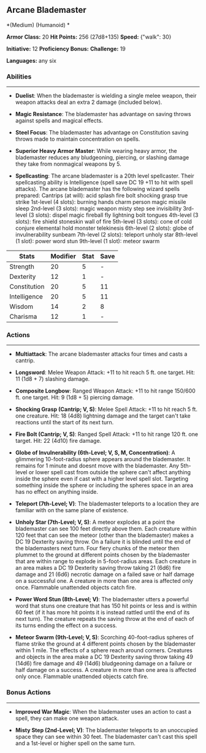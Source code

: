 ## Arcane Blademaster
*(Medium) (Humanoid) *

**Armor Class:** 20
**Hit Points:** 256 (27d8+135)
**Speed:** {"walk": 30}

**Initiative:** 12
**Proficiency Bonus:**
**Challenge:** 19

**Languages:** any six

### Abilities
 --- 
- **Duelist**: When the blademaster is wielding a single melee weapon, their weapon attacks deal an extra 2 damage (included below).

- **Magic Resistance**: The blademaster has advantage on saving throws against spells and magical effects.

- **Steel Focus**: The blademaster has advantage on Constitution saving throws made to maintain concentration on spells.

- **Superior Heavy Armor Master**: While wearing heavy armor, the blademaster reduces any bludgeoning, piercing, or slashing damage they take from nonmagical weapons by 5.

- **Spellcasting**: The arcane blademaster is a 20th level spellcaster. Their spellcasting ability is Intelligence (spell save DC 19
 +11 to hit with spell attacks). The arcane blademaster has the following wizard spells prepared:
 Cantrips (at will): acid splash
 fire bolt
 shocking grasp
 true strike
 1st-level (4 slots): burning hands
 charm person
 magic missile
 sleep
 2nd-level (3 slots): magic weapon
 misty step
 see invisibility
 3rd-level (3 slots): dispel magic
 fireball
 fly
 lightning bolt
 tongues
 4th-level (3 slots): fire shield
 stoneskin
 wall of fire
 5th-level (3 slots): cone of cold
 conjure elemental
 hold monster
 telekinesis
 6th-level (2 slots): globe of invulnerability
 sunbeam
 7th-level (2 slots): teleport
 unholy star
 8th-level (1 slot): power word stun
 9th-level (1 slot): meteor swarm



| Stats | Modifier | Stat | Save
| ---- | ---- | ---- | ---- |
| Strength | 20 | 5 | - |
| Dexterity | 12 | 1 | - |
| Constitution | 20 | 5 | 11 |
| Intelligence | 20 | 5 | 11 |
| Wisdom | 14 | 2 | 8 |
| Charisma | 12 | 1 | - |

### Actions
 --- 
- **Multiattack**: The arcane blademaster attacks four times and casts a cantrip.

- **Longsword**: Melee Weapon Attack: +11 to hit  reach 5 ft.  one target. Hit: 11 (1d8 + 7) slashing damage.

- **Composite Longbow**: Ranged Weapon Attack: +11 to hit  range 150/600 ft.  one target. Hit: 9 (1d8 + 5) piercing damage.

- **Shocking Grasp (Cantrip; V, S)**: Melee Spell Attack: +11 to hit  reach 5 ft.  one creature. Hit: 18 (4d8) lightning damage  and the target can't take reactions until the start of its next turn.

- **Fire Bolt (Cantrip; V, S)**: Ranged Spell Attack: +11 to hit  range 120 ft.  one target. Hit: 22 (4d10) fire damage.

- **Globe of Invulnerability (6th-Level; V, S, M, Concentration)**: A glimmering 10-foot-radius sphere appears around the blademaster. It remains for 1 minute and doesnt move with the blademaster. Any 5th-level or lower spell cast from outside the sphere can't affect anything inside the sphere  even if cast with a higher level spell slot. Targeting something inside the sphere or including the spheres space in an area has no effect on anything inside.

- **Teleport (7th-Level; V)**: The blademaster teleports to a location they are familiar with on the same plane of existence.

- **Unholy Star (7th-Level; V, S)**: A meteor explodes at a point the blademaster can see 100 feet directly above them. Each creature within 120 feet that can see the meteor (other than the blademaster) makes a DC 19 Dexterity saving throw. On a failure  it is blinded until the end of the blademasters next turn. Four fiery chunks of the meteor then plummet to the ground at different points chosen by the blademaster that are within range  to explode in 5-foot-radius areas. Each creature in an area makes a DC 19 Dexterity saving throw  taking 21 (6d6) fire damage and 21 (6d6) necrotic damage on a failed save or half damage on a successful one. A creature in more than one area is affected only once. Flammable unattended objects catch fire.

- **Power Word Stun (8th-Level; V)**: The blademaster utters a powerful word that stuns one creature that has 150 hit points or less and is within 60 feet (if it has more hit points  it is instead rattled until the end of its next turn). The creature repeats the saving throw at the end of each of its turns  ending the effect on a success.

- **Meteor Swarm (9th-Level; V, S)**: Scorching 40-foot-radius spheres of flame strike the ground at 4 different points chosen by the blademaster within 1 mile. The effects of a sphere reach around corners. Creatures and objects in the area make a DC 19 Dexterity saving throw  taking 49 (14d6) fire damage and 49 (14d6) bludgeoning damage on a failure or half damage on a success. A creature in more than one area is affected only once. Flammable unattended objects catch fire.

### Bonus Actions
 --- 
- **Improved War Magic**: When the blademaster uses an action to cast a spell, they can make one weapon attack.

- **Misty Step (2nd-Level; V)**: The blademaster teleports to an unoccupied space they can see within 30 feet. The blademaster can't cast this spell and a 1st-level or higher spell on the same turn.

